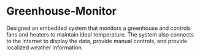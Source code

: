 # Greenhouse-Monitor
Designed an embedded  system that monitors a greenhouse and controls fans and heaters to maintain ideal temperature. The system also connects to the internet to display the data, provide manual controls, and provide localized weather information.
